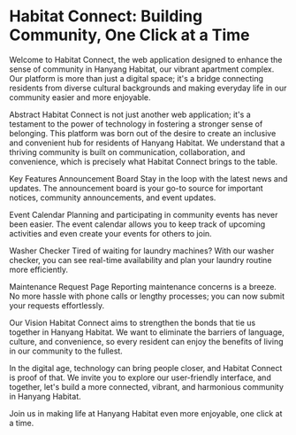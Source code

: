 # Habitat Connect: Building Community, One Click at a Time
Welcome to Habitat Connect, the web application designed to enhance the sense of community in Hanyang Habitat, our vibrant apartment complex. Our platform is more than just a digital space; it's a bridge connecting residents from diverse cultural backgrounds and making everyday life in our community easier and more enjoyable.

Abstract
Habitat Connect is not just another web application; it's a testament to the power of technology in fostering a stronger sense of belonging. This platform was born out of the desire to create an inclusive and convenient hub for residents of Hanyang Habitat. We understand that a thriving community is built on communication, collaboration, and convenience, which is precisely what Habitat Connect brings to the table.

Key Features
Announcement Board
Stay in the loop with the latest news and updates. The announcement board is your go-to source for important notices, community announcements, and event updates.

Event Calendar
Planning and participating in community events has never been easier. The event calendar allows you to keep track of upcoming activities and even create your events for others to join.

Washer Checker
Tired of waiting for laundry machines? With our washer checker, you can see real-time availability and plan your laundry routine more efficiently.

Maintenance Request Page
Reporting maintenance concerns is a breeze. No more hassle with phone calls or lengthy processes; you can now submit your requests effortlessly.

Our Vision
Habitat Connect aims to strengthen the bonds that tie us together in Hanyang Habitat. We want to eliminate the barriers of language, culture, and convenience, so every resident can enjoy the benefits of living in our community to the fullest.

In the digital age, technology can bring people closer, and Habitat Connect is proof of that. We invite you to explore our user-friendly interface, and together, let's build a more connected, vibrant, and harmonious community in Hanyang Habitat.

Join us in making life at Hanyang Habitat even more enjoyable, one click at a time.
